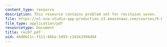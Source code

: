 ```yaml
---
content_type: resource
description: This resource contains problem set for recitaion seven.
file: https://ol-ocw-studio-app-production.s3.amazonaws.com/courses/6-041-probabilistic-systems-analysis-and-applied-probability-spring-2006/4b80b11cf5128bba5d93c163e2996d84_rec07.pdf
file_type: application/pdf
resourcetype: Document
title: rec07.pdf
uid: 4b80b11c-f512-8bba-5d93-c163e2996d84
---
```

